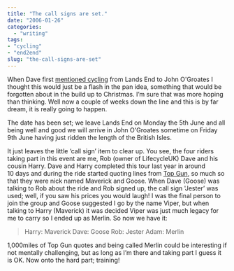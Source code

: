 ```yaml
---
title: "The call signs are set."
date: "2006-01-26"
categories:
  - "writing"
tags:
- "cycling"
- "end2end"
slug: "the-call-signs-are-set"
---
```


When Dave first [mentioned cycling](https://adamchamberlin.info/2005/11/do-you-fancy-a-longer-run/ "Longer Run") from Lands End to John O'Groates I thought this would just be a flash in the pan idea, something that would be forgotten about in the build up to Christmas. I’m sure that was more hoping than thinking.
Well now a couple of weeks down the line and this is by far dream, it is really going to happen.

The date has been set; we leave Lands End on Monday the 5th June and all being well and good we will arrive in John O'Groates sometime on Friday 9th June having just ridden the length of the British Isles.

It just leaves the little ‘call sign’ item to clear up. You see, the four riders taking part in this event are me, Rob (owner of LifecycleUK) Dave and his cousin Harry. Dave and Harry completed this tour last year in around 10 days and during the ride started quoting lines from [Top Gun](https://imdb.com/title/tt0092099/), so much so that they were nick named Maverick and Goose.
When Dave (Goose) was talking to Rob about the ride and Rob signed up, the call sign 'Jester’ was used; well, if you saw his prices you would laugh!
I was the final person to join the group and Goose suggested I go by the name Viper, but when talking to Harry (Maverick) it was decided Viper was just much legacy for me to carry so I ended up as Merlin. So now we have it:

> Harry: Maverick
> Dave: Goose
> Rob: Jester
> Adam: Merlin

1,000miles of Top Gun quotes and being called Merlin could be interesting if not mentally challenging, but as long as I’m there and taking part I guess it is OK. Now onto the hard part; training!
